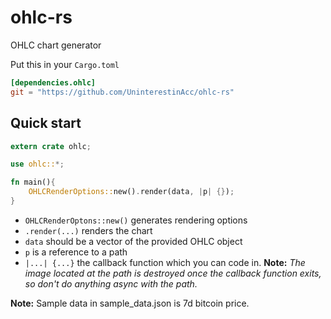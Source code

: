 # ohlc-rs
OHLC chart generator

Put this in your `Cargo.toml`
```toml
[dependencies.ohlc]
git = "https://github.com/UninterestinAcc/ohlc-rs"
```

## Quick start
```rust
extern crate ohlc;

use ohlc::*;

fn main(){
    OHLCRenderOptions::new().render(data, |p| {});
}
```
* `OHLCRenderOptons::new()` generates rendering options
* `.render(...)` renders the chart
* `data` should be a vector of the provided OHLC object
* `p` is a reference to a path
* `|...| {...}` the callback function which you can code in. **Note:** *The image located at the path is destroyed once the callback function exits, so don't do anything async with the path.*

**Note:** Sample data in sample_data.json is 7d bitcoin price.